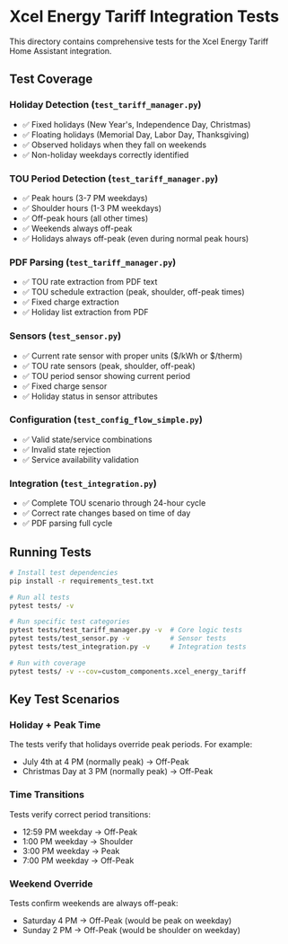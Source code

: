 # Xcel Energy Tariff Integration Tests

This directory contains comprehensive tests for the Xcel Energy Tariff Home Assistant integration.

## Test Coverage

### Holiday Detection (`test_tariff_manager.py`)
- ✅ Fixed holidays (New Year's, Independence Day, Christmas)
- ✅ Floating holidays (Memorial Day, Labor Day, Thanksgiving)
- ✅ Observed holidays when they fall on weekends
- ✅ Non-holiday weekdays correctly identified

### TOU Period Detection (`test_tariff_manager.py`)
- ✅ Peak hours (3-7 PM weekdays)
- ✅ Shoulder hours (1-3 PM weekdays)
- ✅ Off-peak hours (all other times)
- ✅ Weekends always off-peak
- ✅ Holidays always off-peak (even during normal peak hours)

### PDF Parsing (`test_tariff_manager.py`)
- ✅ TOU rate extraction from PDF text
- ✅ TOU schedule extraction (peak, shoulder, off-peak times)
- ✅ Fixed charge extraction
- ✅ Holiday list extraction from PDF

### Sensors (`test_sensor.py`)
- ✅ Current rate sensor with proper units ($/kWh or $/therm)
- ✅ TOU rate sensors (peak, shoulder, off-peak)
- ✅ TOU period sensor showing current period
- ✅ Fixed charge sensor
- ✅ Holiday status in sensor attributes

### Configuration (`test_config_flow_simple.py`)
- ✅ Valid state/service combinations
- ✅ Invalid state rejection
- ✅ Service availability validation

### Integration (`test_integration.py`)
- ✅ Complete TOU scenario through 24-hour cycle
- ✅ Correct rate changes based on time of day
- ✅ PDF parsing full cycle

## Running Tests

```bash
# Install test dependencies
pip install -r requirements_test.txt

# Run all tests
pytest tests/ -v

# Run specific test categories
pytest tests/test_tariff_manager.py -v  # Core logic tests
pytest tests/test_sensor.py -v          # Sensor tests
pytest tests/test_integration.py -v     # Integration tests

# Run with coverage
pytest tests/ -v --cov=custom_components.xcel_energy_tariff
```

## Key Test Scenarios

### Holiday + Peak Time
The tests verify that holidays override peak periods. For example:
- July 4th at 4 PM (normally peak) → Off-Peak
- Christmas Day at 3 PM (normally peak) → Off-Peak

### Time Transitions
Tests verify correct period transitions:
- 12:59 PM weekday → Off-Peak
- 1:00 PM weekday → Shoulder
- 3:00 PM weekday → Peak
- 7:00 PM weekday → Off-Peak

### Weekend Override
Tests confirm weekends are always off-peak:
- Saturday 4 PM → Off-Peak (would be peak on weekday)
- Sunday 2 PM → Off-Peak (would be shoulder on weekday)